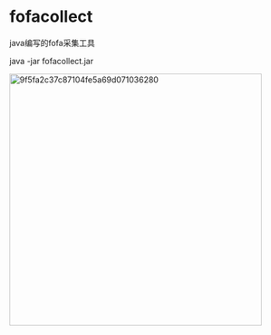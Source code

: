 # fofacollect
java编写的fofa采集工具

java -jar fofacollect.jar

<img width="445" alt="9f5fa2c37c87104fe5a69d071036280" src="https://user-images.githubusercontent.com/51054495/145984551-5bfbcb97-d03e-42b7-81dc-409b5966a1e8.png">
